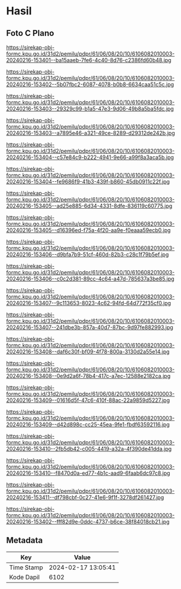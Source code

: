 # Hasil

## Foto C Plano

https://sirekap-obj-formc.kpu.go.id/31d2/pemilu/pdpr/61/06/08/20/10/6106082010003-20240216-153401--ba15aaeb-7fe6-4c40-8d76-c2386fd60b48.jpg

https://sirekap-obj-formc.kpu.go.id/31d2/pemilu/pdpr/61/06/08/20/10/6106082010003-20240216-153402--5b07fbc2-6087-4078-b0b8-6634caa51c5c.jpg

https://sirekap-obj-formc.kpu.go.id/31d2/pemilu/pdpr/61/06/08/20/10/6106082010003-20240216-153403--29329c99-b1a5-47e3-9d06-49b8a5ba5fdc.jpg

https://sirekap-obj-formc.kpu.go.id/31d2/pemilu/pdpr/61/06/08/20/10/6106082010003-20240216-153403--a7895e46-a321-49ce-8289-d29312de242b.jpg

https://sirekap-obj-formc.kpu.go.id/31d2/pemilu/pdpr/61/06/08/20/10/6106082010003-20240216-153404--c57e84c9-b222-4941-9e66-a99f8a3aca5b.jpg

https://sirekap-obj-formc.kpu.go.id/31d2/pemilu/pdpr/61/06/08/20/10/6106082010003-20240216-153404--fe9686f9-41b3-439f-b860-45db0911c22f.jpg

https://sirekap-obj-formc.kpu.go.id/31d2/pemilu/pdpr/61/06/08/20/10/6106082010003-20240216-153405--ad25e885-6d34-4331-8dfe-836119c60775.jpg

https://sirekap-obj-formc.kpu.go.id/31d2/pemilu/pdpr/61/06/08/20/10/6106082010003-20240216-153405--d16396ed-f75a-4f20-aa9e-f0eaaa59ecb0.jpg

https://sirekap-obj-formc.kpu.go.id/31d2/pemilu/pdpr/61/06/08/20/10/6106082010003-20240216-153406--d9bfa7b9-51cf-460d-82b3-c28c1f79b5ef.jpg

https://sirekap-obj-formc.kpu.go.id/31d2/pemilu/pdpr/61/06/08/20/10/6106082010003-20240216-153406--c0c2d381-89cc-4c64-a47d-785637a3be85.jpg

https://sirekap-obj-formc.kpu.go.id/31d2/pemilu/pdpr/61/06/08/20/10/6106082010003-20240216-153407--9c113653-8023-4c62-94fd-64d772f35cf0.jpg

https://sirekap-obj-formc.kpu.go.id/31d2/pemilu/pdpr/61/06/08/20/10/6106082010003-20240216-153407--241dbe3b-857a-40d7-87bc-9d97fe882993.jpg

https://sirekap-obj-formc.kpu.go.id/31d2/pemilu/pdpr/61/06/08/20/10/6106082010003-20240216-153408--daf6c30f-bf09-4f78-800a-3130d2a55e14.jpg

https://sirekap-obj-formc.kpu.go.id/31d2/pemilu/pdpr/61/06/08/20/10/6106082010003-20240216-153408--0e9d2a6f-78b4-417c-a7ec-12588e2182ca.jpg

https://sirekap-obj-formc.kpu.go.id/31d2/pemilu/pdpr/61/06/08/20/10/6106082010003-20240216-153409--01616d5f-47c6-410f-88ac-22a9859d5227.jpg

https://sirekap-obj-formc.kpu.go.id/31d2/pemilu/pdpr/61/06/08/20/10/6106082010003-20240216-153409--d42d898c-cc25-45ea-9fe1-fbdf63592116.jpg

https://sirekap-obj-formc.kpu.go.id/31d2/pemilu/pdpr/61/06/08/20/10/6106082010003-20240216-153410--2fb5db42-c005-4419-a32a-4f390de41dda.jpg

https://sirekap-obj-formc.kpu.go.id/31d2/pemilu/pdpr/61/06/08/20/10/6106082010003-20240216-153410--f8470d0a-ed77-4b1c-aad9-6faab6dc97c8.jpg

https://sirekap-obj-formc.kpu.go.id/31d2/pemilu/pdpr/61/06/08/20/10/6106082010003-20240216-153411--df798cbf-0c27-41e6-9f1f-3278df261427.jpg

https://sirekap-obj-formc.kpu.go.id/31d2/pemilu/pdpr/61/06/08/20/10/6106082010003-20240216-153402--fff82d9e-0ddc-4737-b6ce-38f84018cb21.jpg


## Metadata

| Key        | Value               |
| ---------- | ------------------- |
| Time Stamp | 2024-02-17 13:05:41 |
| Kode Dapil | 6102                |



